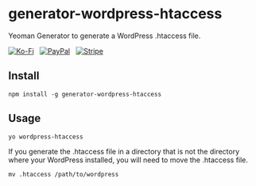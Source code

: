 # generator-wordpress-htaccess

Yeoman Generator to generate a WordPress .htaccess file.

[![Ko-Fi](https://srv-cdn.himpfen.io/badges/kofi/kofi-flat.svg)](https://ko-fi.com/brandonhimpfen) &nbsp; [![PayPal](https://srv-cdn.himpfen.io/badges/paypal/paypal-flat.svg)](https://paypal.me/brandonhimpfen) &nbsp; [![Stripe](https://srv-cdn.himpfen.io/badges/stripe/stripe-flat.svg)](https://donate.stripe.com/cN2eYF2Ka2GwfgQ3cd)

## Install

```
npm install -g generator-wordpress-htaccess
```

## Usage

```
yo wordpress-htaccess
```

If you generate the .htaccess file in a directory that is not the directory where your WordPress installed, you will need to move the .htaccess file.

```
mv .htaccess /path/to/wordpress
```
